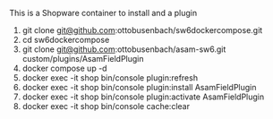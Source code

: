 This is a Shopware container to install and a plugin

1. git clone git@github.com:ottobusenbach/sw6dockercompose.git
2. cd sw6dockercompose
3. git clone git@github.com:ottobusenbach/asam-sw6.git custom/plugins/AsamFieldPlugin
4. docker compose up -d
5. docker exec -it shop bin/console plugin:refresh
6. docker exec -it shop bin/console plugin:install AsamFieldPlugin
7. docker exec -it shop bin/console plugin:activate AsamFieldPlugin
8. docker exec -it shop bin/console cache:clear
